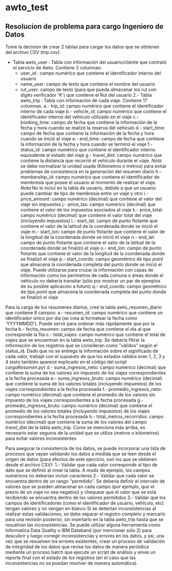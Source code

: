 # awto_test
Resolucion de problema para cargo Ingeniero de Datos
----------------------------------------------------

Tome la decision de crear 2 tablas para cargar los datos que se obtienen del archivo CSV (trip.csv):
- Tabla awto_user : Tabla con información del usuario/cliente que contrató el servicio de Awto. Contiene 3 columnas:
  - user_id : campo numérico que contiene el identificador interno del usuario
  - name_user: campo de texto que contiene el nombre del usuario
  - rut_user: campo de texto (para que pueda almacenar los rut con dígito verificador 'K') que contiene el Rut del usuario
  2.- Tabla awto_trip : Tabla con información de cada viaje. Contiene 17 columnas:
      a.- trip_id: campo numérico que contiene el identificador interno de cada viaje
      b.- vehicle_id: campo numérico que contiene el identificador interno del vehículo utilizado en el viaje
      c.- booking_time: campo de fecha que contiene la información de la fecha y hora cuando se realizó la reserva del vehículo
      d.- start_time: campo de fecha que contiene la información de la fecha y hora cuando se inició el viaje
      e.- end_time: campo de fecha que contiene la información de la fecha y hora cuando se terminó el viaje
      f.- status_id: campo numérico que contiene el identificador interno equivalente al estado del viaje
      g.- travel_dist: campo numérico que contiene la distancia que recorrió el vehículo durante el viaje. *Nota* se debe normalizar la unidad usada (Kilómetros o metros) para evitar problemas de consistencia en la generación del resumen diario
      h.- membership_id: campo numérico que contiene el identificador de membresía que posee el usuario al momento de realizar el viaje. *Nota* No lo incluí en la tabla de usuario, debido a que un usuario puede cambiar de tipo de membresía entre un viaje y otro
      i.- price_amount: campo numérico (decimal) que contiene el valor del viaje sin impuestos
      j.- price_tax: campo numérico (decimal) que contiene el valor de los impuestos asociados al viaje
      k.- price_total: campo numérico (decimal) que contiene el valor total del viaje (incluyendo impuestos)
      l.- start_lat: campo de punto flotante que contiene el valor de la latitud de la coordenada donde se inició el viaje
      m.- start_lon: campo de punto flotante que contiene el valor de la longitud de la coordenada donde se inició el viaje
      n.- end_lat: campo de punto flotante que contiene el valor de la latitud de la coordenada donde se finalizó el viaje
      o.- end_lon: campo de punto flotante que contiene el valor de la longitud de la coordenada donde se finalizó el viaje
      p.- start_coords: campo geométrico de tipo *point* que almacena la coordenada completa del punto donde se inició el viaje. Puede utilizarse para cruzar la información con capas de información como los perímetros de cada comuna o áreas donde el vehículo no debería transitar (sólo por mostrar un par de ejemplos de su posible aplicación a futuro)
      q.- end_coords: campo geométrico de tipo *point* que almacena la coordenada completa del punto donde se finalizó el viaje

Para la carga de los resumenes diarios, creé la tabla awto_resumen_diario que contiene 8 campos:
    a.- resumen_id: campo numérico que contiene un identificador único por día (se crea al formatear la fecha como 'YYYYMMDD'). Puede servir para ordenar más rápidamente que por la fecha
    b.- fecha_resumen: campo de fecha que contiene el día al que corresponde la fila
    c.- total_viajes: campo numérico que contiene el total de viajes que se encuentran en la tabla awto_trip. Se debería filtrar la información de los registros que se consideran como "válidos" según el status_id. Dado que no se entrega la información sobre el significado de cada valor, trabajé con el supuesto de que los estados válidos eran 1, 2, 3 y 4 (esto también aparece explicado en el código del script *cargaResumen.py*)
    d.- suma_ingresos_neto: campo numérico (decimal) que contiene la suma de los valores sin impuesto de los viajes correspondientes a la fecha procesada
    e.- suma_ingresos_bruto: campo numérico (decimal) que contiene la suma de los valores totales (incluyendo impuestos) de los viajes correspondientes a la fecha procesada
    f.- promedio_ingresos_neto: campo numérico (decimal) que contiene el promedio de los valores sin impuesto de los viajes correspondientes a la fecha procesada
    g.- promedio_ingresos_bruto: campo numérico (decimal) que contiene el promedio de los valores totales (incluyendo impuestos) de los viajes correspondientes a la fecha procesada
    h.- total_metros_recorridos: campo numérico (decimal) que contiene la suma de los valores del campo *travel_dist* de la tabla awto_trip. Como se menciona más arriba, es necesario estar seguros de la unidad que se utiliza (metros o kilómetros) para evitar valores inconsistentes

  Para asegurar la consistencia de los datos, se puede incorporar una lista de procesos que vayan validando los datos a medida que se leen desde el origen de datos (para efectos de este ejercicio, son los que se obtienen desde el archivo CSV):
  1.- Validar que cada valor corresponde al tipo de dato que se definió al crear la tabla. A modo de ejemplo, los campos numéricos no deberían incluir caracteres
  2.- Validar que cada valor se encuentra dentro de un rango "permitido". Se debería definir el intervalo de valores que se pueden almacenar en cada campo (por ejemplo, que el precio de un viaje no sea negativo) y chequear que el valor que se está recibiendo se encuentra dentro de los valores permitidos
  3.- Validar que los campos de identificadores (como el identificador de usuario, vehículo, etc) tengan valores y no vengan en blanco
  Si se detectan inconsistencias al realizar estas validaciones, se debe separar el registro completo y marcarlo para una revisión posterior, sin insertarlo en la tabla awto_trip hasta que se resuelvan las inconsistencias.
  Se puede utilizar alguna herramienta como Informatica Data Quality o IBM Databand (por mencionar sólo 2) para descubrir y luego corregir inconsistencias y errores en los datos, y así, una vez que se resuelven los errores existentes, crear un proceso de validación de integridad de los datos que revise los datos de manera periódica mediante un proceso batch que ejecute un script de análisis y envíe un reporte final con el estado de los registros (en el caso que las inconsistencias no se puedan resolver de manera automática).
